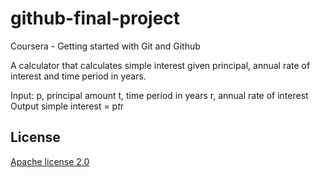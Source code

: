 # github-final-project
Coursera - Getting started with Git and Github


A calculator that calculates simple interest given principal, annual rate of interest and time period in years.

Input:
   p, principal amount
   t, time period in years
   r, annual rate of interest
Output
   simple interest = p*t*r


## License
[Apache license 2.0](https://www.apache.org/licenses/LICENSE-2.0)
